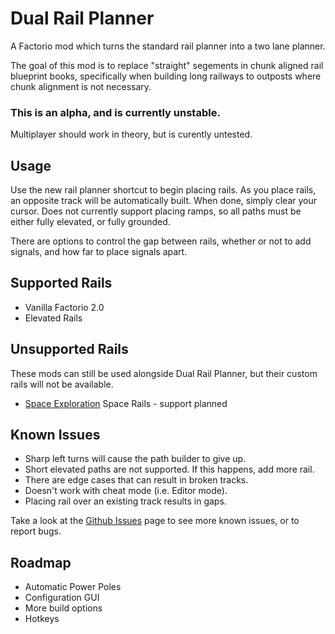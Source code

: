 # Dual Rail Planner
A Factorio mod which turns the standard rail planner into a two lane planner.

The goal of this mod is to replace "straight" segements in chunk aligned rail
blueprint books, specifically when building long railways to outposts where
chunk alignment is not necessary.

### This is an alpha, and is currently unstable.

Multiplayer should work in theory, but is curently untested.

## Usage
Use the new rail planner shortcut to begin placing rails. As you place rails,
an opposite track will be automatically built. When done, simply clear your
cursor. Does not currently support placing ramps, so all paths must be either
fully elevated, or fully grounded.

There are options to control the gap between rails, whether or not to add
signals, and how far to place signals apart.

## Supported Rails
- Vanilla Factorio 2.0
- Elevated Rails

## Unsupported Rails
These mods can still be used alongside Dual Rail Planner, but their custom rails
will not be available.

- [Space Exploration](https://mods.factorio.com/mod/space-exploration) Space Rails - support planned

## Known Issues
* Sharp left turns will cause the path builder to give up.
* Short elevated paths are not supported. If this happens, add more rail.
* There are edge cases that can result in broken tracks.
* Doesn't work with cheat mode (i.e. Editor mode).
* Placing rail over an existing track results in gaps.

Take a look at the
[Github Issues](https://github.com/Envian/factorio-dual-rail-planner/issues)
page to see more known issues, or to report bugs.

## Roadmap
- Automatic Power Poles
- Configuration GUI
- More build options
- Hotkeys
